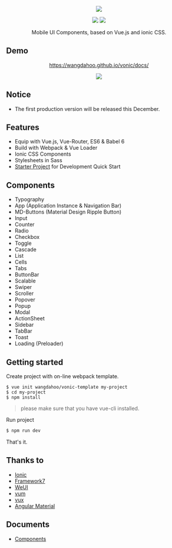 <p align="center">
  <a href="https://wangdahoo.github.io/vonic/docs/">
    <img src="https://github.com/wangdahoo/vonic/raw/master/logo.png">
  </a>
</p>
<p align="center">
  <img src="https://img.shields.io/badge/version-%200.5.3%20-green.svg">
  <img src="https://img.shields.io/badge/vue-%201.0.28%20-green.svg">
</p>

<p align="center">Mobile UI Components, based on Vue.js and ionic CSS.</p>

## Demo
<p align="center">
  <a href="https://wangdahoo.github.io/vonic/docs/">https://wangdahoo.github.io/vonic/docs/</a>
</p>
<p align="center">
  <img src="https://github.com/wangdahoo/vonic/raw/master/qrcode.png">
</p>

## Notice
- The first production version will be released this December.

## Features
- Equip with Vue.js, Vue-Router, ES6 & Babel 6
- Build with Webpack & Vue Loader
- Ionic CSS Components
- Stylesheets in Sass
- [Starter Project](https://github.com/wangdahoo/vonic-template) for Development Quick Start

## Components
- Typography
- App (Application Instance & Navigation Bar)
- MD-Buttons (Material Design Ripple Button)
- Input
- Counter
- Radio
- Checkbox
- Toggle
- Cascade
- List
- Cells
- Tabs
- ButtonBar
- Scalable
- Swiper
- Scroller
- Popover
- Popup
- Modal
- ActionSheet
- Sidebar
- TabBar
- Toast
- Loading (Preloader)

## Getting started
Create project with on-line webpack template.
```
$ vue init wangdahoo/vonic-template my-project
$ cd my-project
$ npm install
```
> please make sure that you have vue-cli installed.

Run project
```bash
$ npm run dev
```

That's it.

## Thanks to
- [Ionic](http://ionicframework.com/)
- [Framework7](http://framework7.io/)
- [WeUI](https://weui.io/)
- [vum](http://getvum.com/)
- [vux](https://github.com/airyland/vux)
- [Angular Material](https://material.angularjs.org/)

## Documents
- [Components](https://github.com/wangdahoo/vonic/blob/master/COMPONENTS.md)
